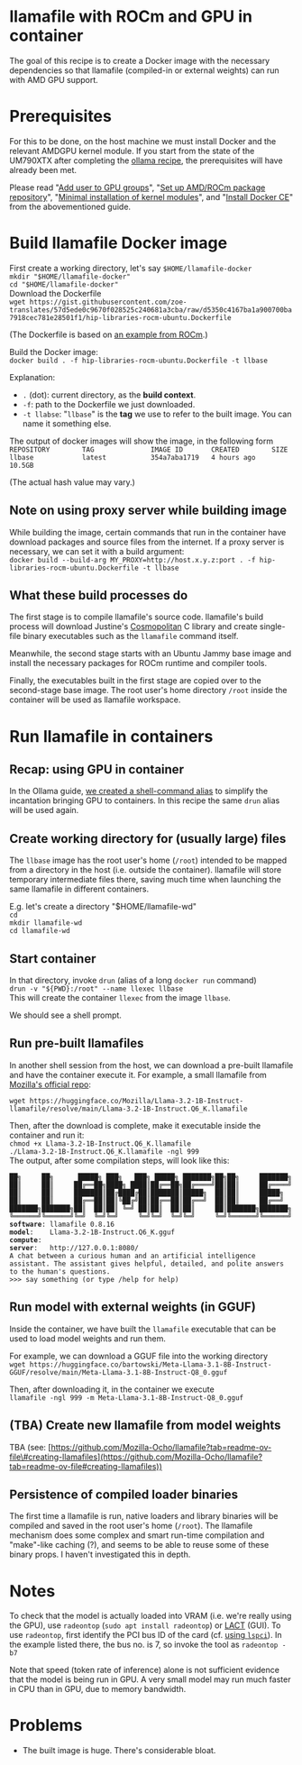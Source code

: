 # llamafile with ROCm and GPU in container

The goal of this recipe is to create a Docker image with the necessary dependencies so that llamafile (compiled-in or external weights) can run with AMD GPU support.

# Prerequisites

For this to be done, on the host machine we must install Docker and the relevant AMDGPU kernel module. If you start from the state of the UM790XTX after completing the [ollama recipe](https://docs.google.com/document/d/1T_jKeg15AKtY30zkIHjFOxBWcXiarEPfvvW5plUzvAw/edit?usp=sharing), the prerequisites will have already been met.

Please read "[Add user to GPU groups](https://docs.google.com/document/d/1T_jKeg15AKtY30zkIHjFOxBWcXiarEPfvvW5plUzvAw/edit?tab=t.0#bookmark=id.ih850846amgs)", "[Set up AMD/ROCm package repository](https://docs.google.com/document/d/1T_jKeg15AKtY30zkIHjFOxBWcXiarEPfvvW5plUzvAw/edit?tab=t.0#bookmark=id.wcptf6f1yozc)", "[Minimal installation of kernel modules](https://docs.google.com/document/d/1T_jKeg15AKtY30zkIHjFOxBWcXiarEPfvvW5plUzvAw/edit?tab=t.0#bookmark=id.ewjgkdl2fg1k)", and "[Install Docker CE](https://docs.google.com/document/d/1T_jKeg15AKtY30zkIHjFOxBWcXiarEPfvvW5plUzvAw/edit?tab=t.0#bookmark=id.xzsgubi33iiy)" from the abovementioned guide.

# Build llamafile Docker image

First create a working directory, let's say `$HOME/llamafile-docker`  
	`mkdir "$HOME/llamafile-docker"`  
	`cd "$HOME/llamafile-docker"`  
Download the Dockerfile  
`wget https://gist.githubusercontent.com/zoe-translates/57d5ede0c9670f028525c240681a3cba/raw/d5350c4167ba1a900700ba7918cec781e28501f1/hip-libraries-rocm-ubuntu.Dockerfile`

(The Dockerfile is based on [an example from ROCm](https://github.com/ROCm/rocm-examples/blob/cfbca5428e4b7ee8abde583073fe1351fdf24d5c/Dockerfiles/hip-libraries-rocm-ubuntu.Dockerfile).)

Build the Docker image:  
	`docker build . -f hip-libraries-rocm-ubuntu.Dockerfile -t llbase`

Explanation:

* `.` (dot): current directory, as the **build context**.  
* `-f`: path to the Dockerfile we just downloaded.  
* `-t llabse`: "`llbase`" is the **tag** we use to refer to the built image. You can name it something else.

The output of docker images will show the image, in the following form  
`REPOSITORY        TAG              IMAGE ID       CREATED        SIZE`  
`llbase            latest           354a7aba1719   4 hours ago    10.5GB`

(The actual hash value may vary.)

## Note on using proxy server while building image

While building the image, certain commands that run in the container have download packages and source files from the internet. If a proxy server is necessary, we can set it with a build argument:  
	`docker build --build-arg MY_PROXY=http://host.x.y.z:port . -f hip-libraries-rocm-ubuntu.Dockerfile -t llbase`

## What these build processes do

The first stage is to compile llamafile's source code. llamafile's build process will download Justine's [Cosmopolitan](https://github.com/jart/cosmopolitan) C library and create single-file binary executables such as the `llamafile` command itself.

Meanwhile, the second stage starts with an Ubuntu Jammy base image and install the necessary packages for ROCm runtime and compiler tools.

Finally, the executables built in the first stage are copied over to the second-stage base image. The root user's home directory `/root` inside the container will be used as llamafile workspace.

# Run llamafile in containers

## Recap: using GPU in container

In the Ollama guide, [we created a shell-command alias](https://docs.google.com/document/d/1T_jKeg15AKtY30zkIHjFOxBWcXiarEPfvvW5plUzvAw/edit?tab=t.0#bookmark=id.laricdrg2k9r) to simplify the incantation bringing GPU to containers. In this recipe the same `drun` alias will be used again.

## Create working directory for (usually large) files

The `llbase` image has the root user's home (`/root`) intended to be mapped from a directory in the host (i.e. outside the container). llamafile will store temporary intermediate files there, saving much time when launching the same llamafile in different containers.

E.g. let's create a directory "$HOME/llamafile-wd"  
	`cd`  
	`mkdir llamafile-wd`  
	`cd llamafile-wd`

## Start container

In that directory, invoke `drun` (alias of a long `docker run` command)  
`drun -v "${PWD}:/root" --name llexec llbase`  
This will create the container `llexec` from the image `llbase`.  
   
We should see a shell prompt.

## Run pre-built llamafiles

In another shell session from the host, we can download a pre-built llamafile and have the container execute it. For example, a small llamafile from [Mozilla's official repo](https://huggingface.co/Mozilla/Llama-3.2-1B-Instruct-llamafile/tree/main):

`wget https://huggingface.co/Mozilla/Llama-3.2-1B-Instruct-llamafile/resolve/main/Llama-3.2-1B-Instruct.Q6_K.llamafile`

Then, after the download is complete, make it executable inside the container and run it:  
`chmod +x Llama-3.2-1B-Instruct.Q6_K.llamafile`  
`./Llama-3.2-1B-Instruct.Q6_K.llamafile -ngl 999`  
The output, after some compilation steps, will look like this:

`██╗     ██╗      █████╗ ███╗   ███╗ █████╗ ███████╗██╗██╗     ███████╗`  
`██║     ██║     ██╔══██╗████╗ ████║██╔══██╗██╔════╝██║██║     ██╔════╝`  
`██║     ██║     ███████║██╔████╔██║███████║█████╗  ██║██║     █████╗`  
`██║     ██║     ██╔══██║██║╚██╔╝██║██╔══██║██╔══╝  ██║██║     ██╔══╝`  
`███████╗███████╗██║  ██║██║ ╚═╝ ██║██║  ██║██║     ██║███████╗███████╗`  
`╚══════╝╚══════╝╚═╝  ╚═╝╚═╝     ╚═╝╚═╝  ╚═╝╚═╝     ╚═╝╚══════╝╚══════╝`  
**`software`**`: llamafile 0.8.16`  
**`model`**`:    Llama-3.2-1B-Instruct.Q6_K.gguf`  
**`compute`**`:`    
**`server`**`:   http://127.0.0.1:8080/`  
`A chat between a curious human and an artificial intelligence assistant. The assistant gives helpful, detailed, and polite answers to the human's questions.`  
`>>> say something (or type /help for help)`

## Run model with external weights (in GGUF)

Inside the container, we have built the `llamafile` executable that can be used to load model weights and run them.

For example, we can download a GGUF file into the working directory  
`wget https://huggingface.co/bartowski/Meta-Llama-3.1-8B-Instruct-GGUF/resolve/main/Meta-Llama-3.1-8B-Instruct-Q8_0.gguf`

Then, after downloading it, in the container we execute  
`llamafile -ngl 999 -m Meta-Llama-3.1-8B-Instruct-Q8_0.gguf`

## (TBA) Create new llamafile from model weights

TBA (see: [https://github.com/Mozilla-Ocho/llamafile?tab=readme-ov-file\#creating-llamafiles](https://github.com/Mozilla-Ocho/llamafile?tab=readme-ov-file#creating-llamafiles))

## Persistence of compiled loader binaries

The first time a llamafile is run, native loaders and library binaries will be compiled and saved in the root user's home (`/root`). The llamafile mechanism does some complex and smart run-time compilation and "make"-like caching (?), and seems to be able to reuse some of these binary props. I haven't investigated this in depth.

# Notes

To check that the model is actually loaded into VRAM (i.e. we're really using the GPU), use `radeontop` (`sudo apt install radeontop`) or [LACT](https://github.com/ilya-zlobintsev/LACT) (GUI). To use `radeontop`, first identify the PCI bus ID of the card (cf. [using `lspci`](https://docs.google.com/document/d/1T_jKeg15AKtY30zkIHjFOxBWcXiarEPfvvW5plUzvAw/edit?tab=t.0#bookmark=id.9k09zx7mzoa)). In the example listed there, the bus no. is 7, so invoke the tool as `radeontop -b7`

Note that speed (token rate of inference) alone is not sufficient evidence that the model is being run in GPU. A very small model may run much faster in CPU than in GPU, due to memory bandwidth.

# Problems

* The built image is huge. There's considerable bloat.